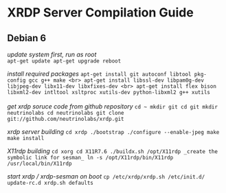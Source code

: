 # XRDP Server Compilation Guide


## Debian 6
_update system first, run as root_ <br>
`apt-get update
apt-get upgrade
reboot`

_install required packages_
`apt-get install git autoconf libtool pkg-config gcc g++ make <br>
apt-get install libssl-dev libpam0g-dev libjpeg-dev libx11-dev libxfixes-dev <br>
apt-get install flex bison libxml2-dev intltool xsltproc xutils-dev python-libxml2 g++ xutils` 
 <br> <br>
_get xrdp soruce code from github repository_
`cd ~
mkdir git
cd git
mkdir neutrinolabs
cd neutrinolabs
git clone git://github.com/neutrinolabs/xrdp.git`

_xrdp server building_
`cd xrdp
./bootstrap
./configure --enable-jpeg
make
make install`

_X11rdp building_
`cd xorg
cd X11R7.6
./buildx.sh /opt/X11rdp
_create the symbolic link for sesman_
ln -s /opt/X11rdp/bin/X11rdp /usr/local/bin/X11rdp`

_start xrdp / xrdp-sesman on boot_
`cp /etc/xrdp/xrdp.sh /etc/init.d/
update-rc.d xrdp.sh defaults`